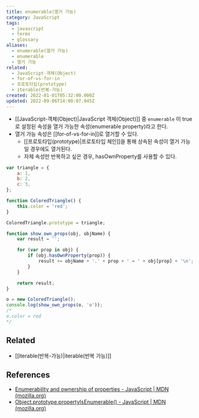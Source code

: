 ```yaml
---
title: enumerable(열거 가능)
category: JavaScript
tags:
  - javascript
  - terms
  - glossary
aliases:
  - enumerable(열거 가능)
  - enumerable
  - 열거 가능
related:
  - JavaScript-객체(Object)
  - for-of-vs-for-in
  - 프로토타입(prototype)
  - iterable(반복-가능)
created: 2022-01-01T05:32:00.000Z
updated: 2022-09-06T14:00:07.045Z
---
```


<Metadata />

- [[JavaScript-객체(Object)|JavaScript 객체(Object)]] 중 `enumerable` 이 true로 설정된 속성을 열거 가능한 속성(enumerable property)라고 한다.
- 열거 가능 속성은 [[for-of-vs-for-in]]로 열거할 수 있다.
  - [[프로토타입(prototype)|프로토타입 체인]]을 통해 상속된 속성이 열거 가능일 경우에도 열거된다.
  - 자체 속성만 반복하고 싶은 경우, hasOwnProperty를 사용할 수 있다.

```js
var triangle = {
	a: 1,
	b: 2,
	c: 3,
};

function ColoredTriangle() {
	this.color = 'red';
}

ColoredTriangle.prototype = triangle;

function show_own_props(obj, objName) {
	var result = '';

	for (var prop in obj) {
		if (obj.hasOwnProperty(prop)) {
			result += objName + '.' + prop + ' = ' + obj[prop] + '\n';
		}
	}

	return result;
}

o = new ColoredTriangle();
console.log(show_own_props(o, 'o'));
/*
o.color = red
*/
```

## Related

- [[iterable(반복-가능)|iterable(반복 가능)]]

## References

- [Enumerability and ownership of properties - JavaScript | MDN (mozilla.org)](https://developer.mozilla.org/ko/docs/Web/JavaScript/Enumerability_and_ownership_of_properties)
- [Object.prototype.propertyIsEnumerable() - JavaScript | MDN (mozilla.org)](https://developer.mozilla.org/ko/docs/Web/JavaScript/Reference/Global_Objects/Object/propertyIsEnumerable)
